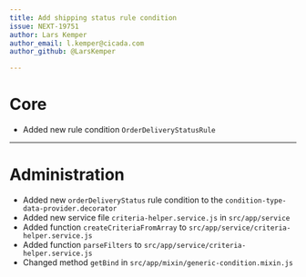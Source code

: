 ```yaml
---
title: Add shipping status rule condition
issue: NEXT-19751
author: Lars Kemper
author_email: l.kemper@cicada.com
author_github: @LarsKemper

---
```

# Core
* Added new rule condition `OrderDeliveryStatusRule`
___
# Administration
* Added new `orderDeliveryStatus` rule condition to the `condition-type-data-provider.decorator`
* Added new service file `criteria-helper.service.js` in `src/app/service`
* Added function `createCriteriaFromArray` to `src/app/service/criteria-helper.service.js`
* Added function `parseFilters` to `src/app/service/criteria-helper.service.js`
* Changed method `getBind` in `src/app/mixin/generic-condition.mixin.js`
